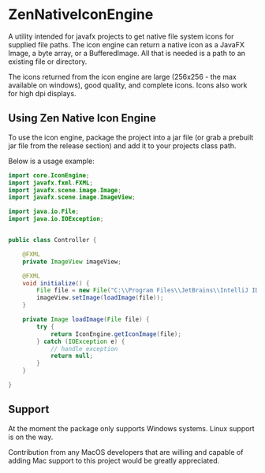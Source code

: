 # ZenNativeIconEngine
A utility intended for javafx projects to get native file system icons for supplied file paths.  The icon engine can return a native icon as a JavaFX Image, a byte array, or a BufferedImage.  All that is needed is a path to an existing file or directory.  

The icons returned from the icon engine are large (256x256 - the max available on windows), good quality, and complete icons.  Icons also work for high dpi displays.

## Using Zen Native Icon Engine
To use the icon engine, package the project into a jar file (or grab a prebuilt jar file from the release section) and add it to your projects class path.  

Below is a usage example:

```java
import core.IconEngine;
import javafx.fxml.FXML;
import javafx.scene.image.Image;
import javafx.scene.image.ImageView;

import java.io.File;
import java.io.IOException;


public class Controller {

    @FXML
    private ImageView imageView;

    @FXML
    void initialize() {
        File file = new File("C:\\Program Files\\JetBrains\\IntelliJ IDEA 2018.2\\bin\\idea.exe");
        imageView.setImage(loadImage(file));
    }

    private Image loadImage(File file) {
        try {
            return IconEngine.getIconImage(file);
        } catch (IOException e) {
            // handle exception
            return null;
        }
    }

}
```

## Support
At the moment the package only supports Windows systems.  Linux support is on the way.  

Contribution from any MacOS developers that are willing and capable of adding Mac support to this project would be greatly appreciated.
